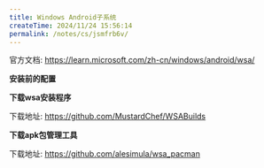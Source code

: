 ```yaml
---
title: Windows Android子系统
createTime: 2024/11/24 15:56:14
permalink: /notes/cs/jsmfrb6v/
---
```

官方文档: https://learn.microsoft.com/zh-cn/windows/android/wsa/



**安装前的配置**



**下载wsa安装程序**

下载地址: https://github.com/MustardChef/WSABuilds



**下载apk包管理工具**

下载地址: https://github.com/alesimula/wsa_pacman